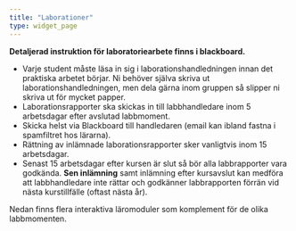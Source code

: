 ```yaml
---
title: "Laborationer"
type: widget_page
---
```



__Detaljerad instruktion för laboratoriearbete finns i blackboard.__

- Varje student måste läsa in sig i laborationshandledningen innan det praktiska arbetet börjar. Ni behöver själva skriva ut laborationshandledningen, men dela gärna inom gruppen så slipper ni skriva ut för mycket papper. 
- Laborationsrapporter ska skickas in till labbhandledare inom 5 arbetsdagar efter avslutad labbmoment.  
- Skicka helst via Blackboard till handledaren (email kan ibland fastna i spamfiltret hos lärarna).  
- Rättning av inlämnade laborationsrapporter sker vanligtvis inom 15 arbetsdagar.  
- Senast 15 arbetsdagar efter kursen är slut så bör alla labbrapporter vara godkända. __Sen inlämning__ samt inlämning efter kursavslut kan medföra att labbhandledare inte rättar och godkänner labbrapporten förrän vid nästa kurstillfälle (oftast nästa år).  
  
  
Nedan finns flera interaktiva läromoduler som komplement för de olika labbmomenten.



